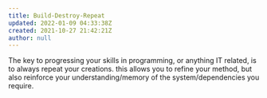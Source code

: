 ```yaml
---
title: Build-Destroy-Repeat
updated: 2022-01-09 04:33:38Z
created: 2021-10-27 21:42:21Z
author: null
---
```


The key to progressing your skills in programming, or anything IT related, is to always repeat your creations. this allows you to refine your method, but also reinforce your understanding/memory of the system/dependencies you require. 
